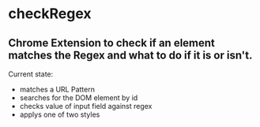 # checkRegex
Chrome Extension to check if an element matches the Regex and what to do if it is or isn't.
----
Current state:
* matches a URL Pattern
* searches for the DOM element by id
* checks value of input field against regex
* applys one of two styles